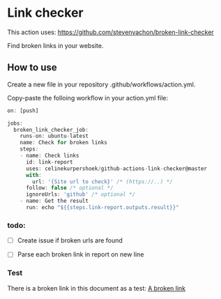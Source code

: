 # Link checker

This action uses: https://github.com/stevenvachon/broken-link-checker

Find broken links in your website.

## How to use
Create a new file in your repository .github/workflows/action.yml.

Copy-paste the folloing workflow in your action.yml file:

```js
on: [push]

jobs:
  broken_link_checker_job:
    runs-on: ubuntu-latest
    name: Check for broken links
    steps:
    - name: Check links
      id: link-report
      uses: celinekurpershoek/github-actions-link-checker@master
      with:
        url: '{Site url to check}' /* (https://..) */
      follow: false /* optional */
      ignoreUrls: 'github' /* optional */
    - name: Get the result
      run: echo "${{steps.link-report.outputs.result}}"
```

### todo:
- [ ] Create issue if broken urls are found
- [ ] Parse each broken link in report on new line


### Test
There is a broken link in this document as a test:
[A broken link](http://jhgfdsadfghjklkjhgfdsasdfgh.com)
